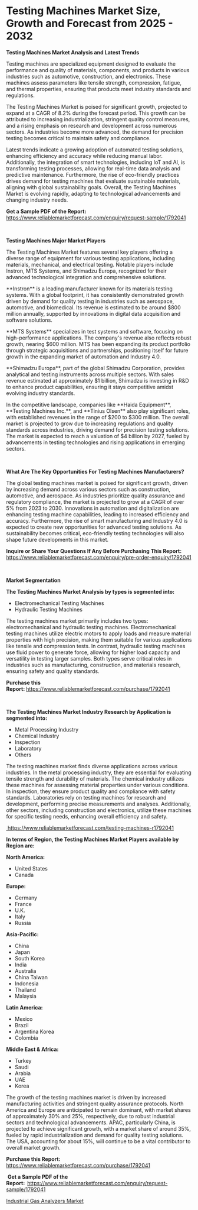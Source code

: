 <p><h1>Testing Machines Market Size, Growth and Forecast from 2025 - 2032</h1></p><p><strong>Testing Machines Market Analysis and Latest Trends</strong></p>
<p><p>Testing machines are specialized equipment designed to evaluate the performance and quality of materials, components, and products in various industries such as automotive, construction, and electronics. These machines assess parameters like tensile strength, compression, fatigue, and thermal properties, ensuring that products meet industry standards and regulations.</p><p>The Testing Machines Market is poised for significant growth, projected to expand at a CAGR of 8.2% during the forecast period. This growth can be attributed to increasing industrialization, stringent quality control measures, and a rising emphasis on research and development across numerous sectors. As industries become more advanced, the demand for precision testing becomes critical to maintain safety and compliance.</p><p>Latest trends indicate a growing adoption of automated testing solutions, enhancing efficiency and accuracy while reducing manual labor. Additionally, the integration of smart technologies, including IoT and AI, is transforming testing processes, allowing for real-time data analysis and predictive maintenance. Furthermore, the rise of eco-friendly practices drives demand for testing machines that evaluate sustainable materials, aligning with global sustainability goals. Overall, the Testing Machines Market is evolving rapidly, adapting to technological advancements and changing industry needs.</p></p>
<p><strong>Get a Sample PDF of the Report:&nbsp;</strong> <a href="https://www.reliablemarketforecast.com/enquiry/request-sample/1792041?utm_campaign=3223&utm_medium=2&utm_source=Github&utm_content=ia&utm_term=10042025&utm_id=testing-machines">https://www.reliablemarketforecast.com/enquiry/request-sample/1792041</a></p>
<p>&nbsp;</p>
<p><strong>Testing Machines Major Market Players</strong></p>
<p><p>The Testing Machines Market features several key players offering a diverse range of equipment for various testing applications, including materials, mechanical, and electrical testing. Notable players include Instron, MTS Systems, and Shimadzu Europa, recognized for their advanced technological integration and comprehensive solutions.</p><p>**Instron** is a leading manufacturer known for its materials testing systems. With a global footprint, it has consistently demonstrated growth driven by demand for quality testing in industries such as aerospace, automotive, and biomedical. Its revenue is estimated to be around $800 million annually, supported by innovations in digital data acquisition and software solutions.</p><p>**MTS Systems** specializes in test systems and software, focusing on high-performance applications. The company's revenue also reflects robust growth, nearing $600 million. MTS has been expanding its product portfolio through strategic acquisitions and partnerships, positioning itself for future growth in the expanding market of automation and Industry 4.0.</p><p>**Shimadzu Europa**, part of the global Shimadzu Corporation, provides analytical and testing instruments across multiple sectors. With sales revenue estimated at approximately $1 billion, Shimadzu is investing in R&D to enhance product capabilities, ensuring it stays competitive amidst evolving industry standards.</p><p>In the competitive landscape, companies like **Haida Equipment**, **Testing Machines Inc.**, and **Tinius Olsen** also play significant roles, with established revenues in the range of $200 to $300 million. The overall market is projected to grow due to increasing regulations and quality standards across industries, driving demand for precision testing solutions. The market is expected to reach a valuation of $4 billion by 2027, fueled by advancements in testing technologies and rising applications in emerging sectors.</p></p>
<p>&nbsp;</p>
<p><strong>What Are The Key Opportunities For Testing Machines Manufacturers?</strong></p>
<p><p>The global testing machines market is poised for significant growth, driven by increasing demand across various sectors such as construction, automotive, and aerospace. As industries prioritize quality assurance and regulatory compliance, the market is projected to grow at a CAGR of over 5% from 2023 to 2030. Innovations in automation and digitalization are enhancing testing machine capabilities, leading to increased efficiency and accuracy. Furthermore, the rise of smart manufacturing and Industry 4.0 is expected to create new opportunities for advanced testing solutions. As sustainability becomes critical, eco-friendly testing technologies will also shape future developments in this market.</p></p>
<p><strong>Inquire or Share Your Questions If Any Before Purchasing This Report:</strong> <a href="https://www.reliablemarketforecast.com/enquiry/pre-order-enquiry/1792041?utm_campaign=3223&utm_medium=2&utm_source=Github&utm_content=ia&utm_term=10042025&utm_id=testing-machines">https://www.reliablemarketforecast.com/enquiry/pre-order-enquiry/1792041</a></p>
<p>&nbsp;</p>
<p><strong>Market Segmentation</strong></p>
<p><strong>The Testing Machines Market Analysis by types is segmented into:</strong></p>
<p><ul><li>Electromechanical Testing Machines</li><li>Hydraulic Testing Machines</li></ul></p>
<p><p>The testing machines market primarily includes two types: electromechanical and hydraulic testing machines. Electromechanical testing machines utilize electric motors to apply loads and measure material properties with high precision, making them suitable for various applications like tensile and compression tests. In contrast, hydraulic testing machines use fluid power to generate force, allowing for higher load capacity and versatility in testing larger samples. Both types serve critical roles in industries such as manufacturing, construction, and materials research, ensuring safety and quality standards.</p></p>
<p><strong>Purchase this Report:&nbsp;</strong><a href="https://www.reliablemarketforecast.com/purchase/1792041?utm_campaign=3223&utm_medium=2&utm_source=Github&utm_content=ia&utm_term=10042025&utm_id=testing-machines">https://www.reliablemarketforecast.com/purchase/1792041</a></p>
<p>&nbsp;</p>
<p><strong>The Testing Machines Market Industry Research by Application is segmented into:</strong></p>
<p><ul><li>Metal Processing Industry</li><li>Chemical Industry</li><li>Inspection</li><li>Laboratory</li><li>Others</li></ul></p>
<p><p>The testing machines market finds diverse applications across various industries. In the metal processing industry, they are essential for evaluating tensile strength and durability of materials. The chemical industry utilizes these machines for assessing material properties under various conditions. In inspection, they ensure product quality and compliance with safety standards. Laboratories rely on testing machines for research and development, performing precise measurements and analyses. Additionally, other sectors, including construction and electronics, utilize these machines for specific testing needs, enhancing overall efficiency and safety.</p></p>
<p><a href="https://www.reliablemarketforecast.com/testing-machines-r1792041?utm_campaign=3223&utm_medium=2&utm_source=Github&utm_content=ia&utm_term=10042025&utm_id=testing-machines">&nbsp;https://www.reliablemarketforecast.com/testing-machines-r1792041</a></p>
<p><strong>In terms of Region, the Testing Machines Market Players available by Region are:</strong></p>
<p>
    <p> <strong> North America: </strong>
        <ul>
            <li>United States</li>
            <li>Canada</li>
        </ul>
        </p> 
    <p> <strong> Europe: </strong>
        <ul>
            <li>Germany</li>
            <li>France</li>
            <li>U.K.</li>
            <li>Italy</li>
            <li>Russia</li>
        </ul>
        </p> 
    <p> <strong> Asia-Pacific: </strong>
        <ul>
            <li>China</li>
            <li>Japan</li>
            <li>South Korea</li>
            <li>India</li>
            <li>Australia</li>
            <li>China Taiwan</li>
            <li>Indonesia</li>
            <li>Thailand</li>
            <li>Malaysia</li>
        </ul>
        </p> 
    <p> <strong> Latin America: </strong>
        <ul>
            <li>Mexico</li>
            <li>Brazil</li>
            <li>Argentina Korea</li>
            <li>Colombia</li>
        </ul>
        </p> 
    <p> <strong> Middle East & Africa: </strong>
        <ul>
            <li>Turkey</li>
            <li>Saudi</li>
            <li>Arabia</li>
            <li>UAE</li>
            <li>Korea</li>
        </ul>
    </p>
    </p>
<p><p>The growth of the testing machines market is driven by increased manufacturing activities and stringent quality assurance protocols. North America and Europe are anticipated to remain dominant, with market shares of approximately 30% and 25%, respectively, due to robust industrial sectors and technological advancements. APAC, particularly China, is projected to achieve significant growth, with a market share of around 35%, fueled by rapid industrialization and demand for quality testing solutions. The USA, accounting for about 15%, will continue to be a vital contributor to overall market growth.</p></p>
<p><strong>Purchase this Report: </strong><a href="https://www.reliablemarketforecast.com/purchase/1792041?utm_campaign=3223&utm_medium=2&utm_source=Github&utm_content=ia&utm_term=10042025&utm_id=testing-machines">https://www.reliablemarketforecast.com/purchase/1792041</a></p>
<p>&nbsp;<strong>Get a Sample PDF of the Report:&nbsp;&nbsp;</strong><a href="https://www.reliablemarketforecast.com/enquiry/request-sample/1792041?utm_campaign=3223&utm_medium=2&utm_source=Github&utm_content=ia&utm_term=10042025&utm_id=testing-machines">https://www.reliablemarketforecast.com/enquiry/request-sample/1792041</a></p>
<p><strong></strong></p>
<p><p><a href="https://github.com/ifsahvadenah/Market-Research-Report-List-1/blob/main/industrial-gas-analyzers-market.md?utm_campaign=3223&utm_medium=2&utm_source=Github&utm_content=ia&utm_term=10042025&utm_id=testing-machines">Industrial Gas Analyzers Market</a></p></p>